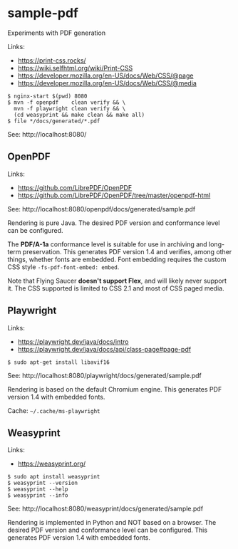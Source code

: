 
# sample-pdf

Experiments with PDF generation

Links:

- https://print-css.rocks/
- https://wiki.selfhtml.org/wiki/Print-CSS
- https://developer.mozilla.org/en-US/docs/Web/CSS/@page
- https://developer.mozilla.org/en-US/docs/Web/CSS/@media

~~~
$ nginx-start $(pwd) 8080
$ mvn -f openpdf    clean verify && \
  mvn -f playwright clean verify && \
  (cd weasyprint && make clean && make all)
$ file */docs/generated/*.pdf
~~~

See: http://localhost:8080/

## OpenPDF

Links:

- https://github.com/LibrePDF/OpenPDF
- https://github.com/LibrePDF/OpenPDF/tree/master/openpdf-html

See: http://localhost:8080/openpdf/docs/generated/sample.pdf

Rendering is pure Java. The desired PDF version and conformance level can be configured.

The **PDF/A-1a** conformance level is suitable for use in archiving and long-term preservation.
This generates PDF version 1.4 and verifies, among other things, whether fonts are embedded.
Font embedding requires the custom CSS style `-fs-pdf-font-embed: embed`.

Note that Flying Saucer **doesn't support Flex**, and will likely never support it.
The CSS supported is limited to CSS 2.1 and most of CSS paged media.

## Playwright

Links:

- https://playwright.dev/java/docs/intro
- https://playwright.dev/java/docs/api/class-page#page-pdf

~~~
$ sudo apt-get install libavif16
~~~

See: http://localhost:8080/playwright/docs/generated/sample.pdf

Rendering is based on the default Chromium engine.
This generates PDF version 1.4 with embedded fonts.

Cache: `~/.cache/ms-playwright`

## Weasyprint

Links:

- https://weasyprint.org/

~~~
$ sudo apt install weasyprint
$ weasyprint --version
$ weasyprint --help
$ weasyprint --info
~~~

See: http://localhost:8080/weasyprint/docs/generated/sample.pdf

Rendering is implemented in Python and NOT based on a browser.
The desired PDF version and conformance level can be configured.
This generates PDF version 1.4 with embedded fonts.
